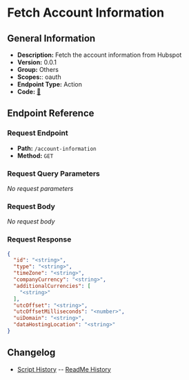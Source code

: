 # Fetch Account Information

## General Information

- **Description:** Fetch the account information from Hubspot
- **Version:** 0.0.1
- **Group:** Others
- **Scopes:**: oauth
- **Endpoint Type:** Action
- **Code:** [🔗](https://github.com/NangoHQ/integration-templates/tree/main/integrations/hubspot/actions/fetch-account-information.ts)

## Endpoint Reference

### Request Endpoint

- **Path:** `/account-information`
- **Method:** `GET`

### Request Query Parameters

_No request parameters_

### Request Body

_No request body_

### Request Response

```json
{
  "id": "<string>",
  "type": "<string>",
  "timeZone": "<string>",
  "companyCurrency": "<string>",
  "additionalCurrencies": [
    "<string>"
  ],
  "utcOffset": "<string>",
  "utcOffsetMilliseconds": "<number>",
  "uiDomain": "<string>",
  "dataHostingLocation": "<string>"
}
```

## Changelog

- [Script History](https://github.com/NangoHQ/integration-templates/commits/main/integrations/hubspot/actions/fetch-account-information.ts)
-- [ReadMe History](https://github.com/NangoHQ/integration-templates/commits/main/integrations/hubspot/actions/fetch-account-information.md)
